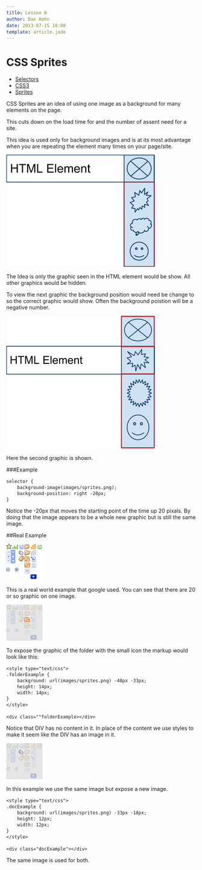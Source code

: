 ```yaml
---
title: Lesson 6
author: Dan Hahn
date: 2013-07-15 18:00
template: article.jade
---
```


# CSS Sprites

* [Selectors]()
* [CSS3](css3.html)
* [Sprites](sprites.html)

CSS Sprites are an idea of using one image as a background for many elements on the page.  

This cuts down on the load time for and the number of assent need for a site.  

This idea is used only for background images and is at its most advantage when you are repeating the element many times on your page/site.

![](images/image01.png)

The Idea is only the graphic seen in the HTML element would be show.  All other graphics would be hidden.  

To view the next graphic the background position would need be change to so the correct graphic would show.  Often the background poistion will be a negative number.

![](images/image05.png)

Here the second graphic is shown.  

###Example

	selector {
		background-image(images/sprites.png);
		background-position: right -20px;
	}

Notice the -20px that moves the starting point of the time up 20 pixals.  By doing that the image appears to be a whole new graphic but is still the same image. 

##Real Example

![](images/image04.png)

This is a real world example that google used.  You can see that there are 20 or so graphic on one image.

![](images/image00.png)

To expose the graphic of the folder with the small icon the markup would look like this:

	<style type="text/css">
	.folderExample {
		background: url(images/sprites.png) -48px -33px;
		height: 14px;
		width: 14px;
	}
	</style>

	<div class=""folderExample></div>

Notice that DIV has no content in it.  In place of the content we use styles to make it seem like the DIV has an image in it.  

![](images/image02.png)

In this example we use the same image but expose a new image. 

	<style type="text/css">
	.docExample {
		background: url(images/sprites.png) -33px -18px;
		height: 12px;
		width: 12px;
	}
	</style>

	<div class="docExample"></div>

The same image is used for both.
